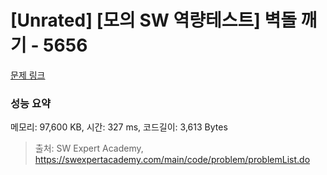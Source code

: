 # [Unrated] [모의 SW 역량테스트] 벽돌 깨기 - 5656 

[문제 링크](https://swexpertacademy.com/main/code/problem/problemDetail.do?contestProbId=AWXRQm6qfL0DFAUo) 

### 성능 요약

메모리: 97,600 KB, 시간: 327 ms, 코드길이: 3,613 Bytes



> 출처: SW Expert Academy, https://swexpertacademy.com/main/code/problem/problemList.do